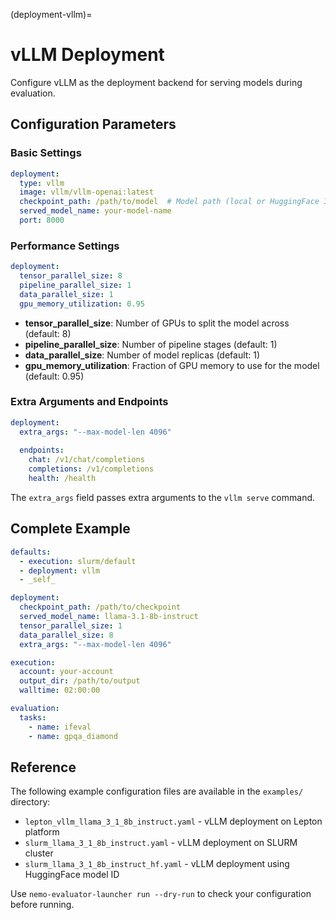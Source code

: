 (deployment-vllm)=

# vLLM Deployment

Configure vLLM as the deployment backend for serving models during evaluation.

## Configuration Parameters

### Basic Settings

```yaml
deployment:
  type: vllm
  image: vllm/vllm-openai:latest
  checkpoint_path: /path/to/model  # Model path (local or HuggingFace ID)
  served_model_name: your-model-name
  port: 8000
```

### Performance Settings

```yaml
deployment:
  tensor_parallel_size: 8
  pipeline_parallel_size: 1
  data_parallel_size: 1
  gpu_memory_utilization: 0.95
```

- **tensor_parallel_size**: Number of GPUs to split the model across (default: 8)
- **pipeline_parallel_size**: Number of pipeline stages (default: 1)
- **data_parallel_size**: Number of model replicas (default: 1)
- **gpu_memory_utilization**: Fraction of GPU memory to use for the model (default: 0.95)

### Extra Arguments and Endpoints

```yaml
deployment:
  extra_args: "--max-model-len 4096"
  
  endpoints:
    chat: /v1/chat/completions
    completions: /v1/completions
    health: /health
```

The `extra_args` field passes extra arguments to the `vllm serve` command.

## Complete Example

```yaml
defaults:
  - execution: slurm/default
  - deployment: vllm
  - _self_

deployment:
  checkpoint_path: /path/to/checkpoint
  served_model_name: llama-3.1-8b-instruct
  tensor_parallel_size: 1
  data_parallel_size: 8
  extra_args: "--max-model-len 4096"

execution:
  account: your-account
  output_dir: /path/to/output
  walltime: 02:00:00

evaluation:
  tasks:
    - name: ifeval
    - name: gpqa_diamond
```

## Reference

The following example configuration files are available in the `examples/` directory:

- `lepton_vllm_llama_3_1_8b_instruct.yaml` - vLLM deployment on Lepton platform
- `slurm_llama_3_1_8b_instruct.yaml` - vLLM deployment on SLURM cluster
- `slurm_llama_3_1_8b_instruct_hf.yaml` - vLLM deployment using HuggingFace model ID

Use `nemo-evaluator-launcher run --dry-run` to check your configuration before running.
